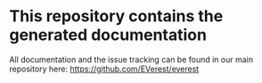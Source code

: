 # This repository contains the generated documentation

All documentation and the issue tracking can be found in our main repository here: https://github.com/EVerest/everest
